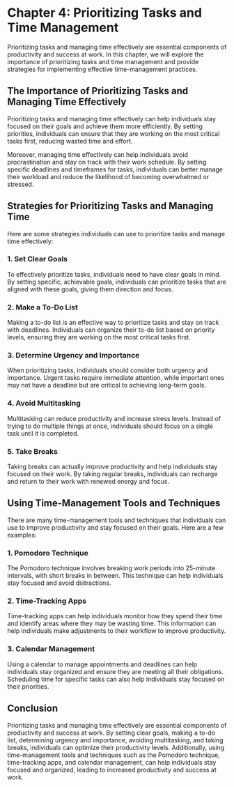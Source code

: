 # Chapter 4: Prioritizing Tasks and Time Management

Prioritizing tasks and managing time effectively are essential components of productivity and success at work. In this chapter, we will explore the importance of prioritizing tasks and time management and provide strategies for implementing effective time-management practices.

## The Importance of Prioritizing Tasks and Managing Time Effectively

Prioritizing tasks and managing time effectively can help individuals stay focused on their goals and achieve them more efficiently. By setting priorities, individuals can ensure that they are working on the most critical tasks first, reducing wasted time and effort.

Moreover, managing time effectively can help individuals avoid procrastination and stay on track with their work schedule. By setting specific deadlines and timeframes for tasks, individuals can better manage their workload and reduce the likelihood of becoming overwhelmed or stressed.

## Strategies for Prioritizing Tasks and Managing Time

Here are some strategies individuals can use to prioritize tasks and manage time effectively:

### 1\. Set Clear Goals

To effectively prioritize tasks, individuals need to have clear goals in mind. By setting specific, achievable goals, individuals can prioritize tasks that are aligned with these goals, giving them direction and focus.

### 2\. Make a To-Do List

Making a to-do list is an effective way to prioritize tasks and stay on track with deadlines. Individuals can organize their to-do list based on priority levels, ensuring they are working on the most critical tasks first.

### 3\. Determine Urgency and Importance

When prioritizing tasks, individuals should consider both urgency and importance. Urgent tasks require immediate attention, while important ones may not have a deadline but are critical to achieving long-term goals.

### 4\. Avoid Multitasking

Multitasking can reduce productivity and increase stress levels. Instead of trying to do multiple things at once, individuals should focus on a single task until it is completed.

### 5\. Take Breaks

Taking breaks can actually improve productivity and help individuals stay focused on their work. By taking regular breaks, individuals can recharge and return to their work with renewed energy and focus.

## Using Time-Management Tools and Techniques

There are many time-management tools and techniques that individuals can use to improve productivity and stay focused on their goals. Here are a few examples:

### 1\. Pomodoro Technique

The Pomodoro technique involves breaking work periods into 25-minute intervals, with short breaks in between. This technique can help individuals stay focused and avoid distractions.

### 2\. Time-Tracking Apps

Time-tracking apps can help individuals monitor how they spend their time and identify areas where they may be wasting time. This information can help individuals make adjustments to their workflow to improve productivity.

### 3\. Calendar Management

Using a calendar to manage appointments and deadlines can help individuals stay organized and ensure they are meeting all their obligations. Scheduling time for specific tasks can also help individuals stay focused on their priorities.

## Conclusion

Prioritizing tasks and managing time effectively are essential components of productivity and success at work. By setting clear goals, making a to-do list, determining urgency and importance, avoiding multitasking, and taking breaks, individuals can optimize their productivity levels. Additionally, using time-management tools and techniques such as the Pomodoro technique, time-tracking apps, and calendar management, can help individuals stay focused and organized, leading to increased productivity and success at work.

